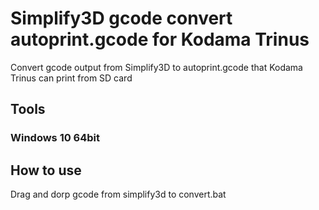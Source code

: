 # Simplify3D gcode convert autoprint.gcode for Kodama Trinus

Convert gcode output from Simplify3D to autoprint.gcode that Kodama Trinus can print from SD card

## Tools

### Windows 10 64bit

## How to use

Drag and dorp gcode from simplify3d to convert.bat